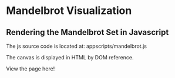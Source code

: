 # Mandelbrot Visualization
Rendering the Mandelbrot Set in Javascript
----
The js source code is located at: appscripts/mandelbrot.js

The canvas is displayed in HTML by DOM reference.

View the page here!
